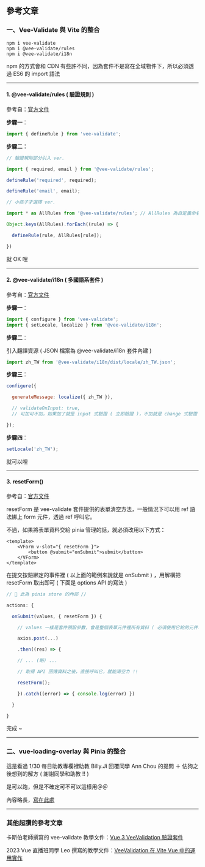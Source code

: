 ## 參考文章

### 一、Vee-Validate 與 Vite 的整合

```
npm i vee-validate
npm i @vee-validate/rules
npm i @vee-validate/i18n
```

npm 的方式會和 CDN 有些許不同，因為套件不是寫在全域物件下，所以必須透過 ES6 的 import 語法

***

#### 1\. @vee-validate/rules ( 驗證規則 )

參考自：[官方文件](https://vee-validate.logaretm.com/v4/guide/global-validators#vee-validaterules)

**步驟一**：

``` js
import { defineRule } from 'vee-validate';
```
**步驟二：**

``` js
// 驗證規則部分引入 ver.

import { required, email } from '@vee-validate/rules';

defineRule('required', required);

defineRule('email', email);

// 小孩子才選擇 ver.

import * as AllRules from '@vee-validate/rules'; // AllRules 為自定義命名

Object.keys(AllRules).forEach((rule) => {

  defineRule(rule, AllRules[rule]);

})
```

就 OK 哩

***

#### 2\. @vee-validate/i18n ( 多國語系套件 )

參考自：[官方文件](https://vee-validate.logaretm.com/v4/guide/i18n#using-vee-validatei18n)

**步驟一**：

``` js
import { configure } from 'vee-validate';
import { setLocale, localize } from '@vee-validate/i18n';
```

**步驟二**：

引入翻譯資源 ( JSON 檔案為 @vee-validate/i18n 套件內建 )

``` js
import zh_TW from '@vee-validate/i18n/dist/locale/zh_TW.json';
```

**步驟三**：

``` js
configure({

  generateMessage: localize({ zh_TW }),

  // validateOnInput: true,
  // 可加可不加，如果加了就是 input 式驗證 ( 立即驗證 )，不加就是 change 式驗證 ( 離開焦點之後才驗證 )

});
```

**步驟四**：

``` js
setLocale('zh_TW');
```

就可以哩

***

#### 3\. resetForm()

參考自：[官方文件](https://vee-validate.logaretm.com/v4/guide/components/handling-forms/)

resetForm 是 vee-validate 套件提供的表單清空方法，一般情況下可以用 ref 語法綁上 form 元件，透過 ref 呼叫它。

不過，如果將表單資料交給 pinia 管理的話，就必須改用以下方式：

``` vue
<template>
    <VForm v-slot="{ resetForm }">
        <button @submit="onSubmit">submit</button>
    </VForm>
</template>
```

在提交按鈕綁定的事件裡 ( 以上面的範例來說就是 onSubmit ) ，用解構把 resetForm 取出即可 ( 下面是 options API 的寫法 )

``` js
// 🍍 此為 pinia store 的內部 //

actions: {

  onSubmit(values, { resetForm }) {

    // values 一樣是套件預設參數，會是整個表單元件裡所有資料 ( 必須使用它給的元件才會寫入，原生 HTML 標籤會被排除 )

    axios.post(...)

    .then((res) => {

    // ... (略) ...

    // 取得 API 回傳資料之後，直接呼叫它，就能清空ㄌ !!

    resetForm();

    }).catch((error) => { console.log(error) })

  }

}
```

完成 ~

***

### 二、vue-loading-overlay 與 Pinia 的整合

這是看過 1/30 每日助教專欄裡助教 Billy.Ji 回覆同學 Ann Chou 的提問 ＋ 估狗之後想到的解方 ( 謝謝同學和助教 !! )

是可以跑，但是不確定可不可以這樣用＠＠

內容略長，[寫在此處](https://determined-pram-34a.notion.site/Vue-Loading-Overlay-Pinia-4cdb2489c9aa47f5a6b1519088859fee)

***

### 其他超讚的參考文章

卡斯伯老師撰寫的 vee-validate 教學文件：[Vue 3 VeeValidation 驗證套件](https://hackmd.io/FFv0a5cBToOATP7uI5COMQ)

2023 Vue 直播班同學 Leo 撰寫的教學文件：[VeeValidation 在 Vite Vue 中的運用實作](https://fast-rise-3b2.notion.site/VeeValiadation-Vite-Vue-1dca9d5349434b66b8bb3d7ee67e148b)
